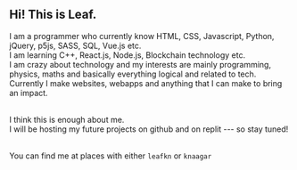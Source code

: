 ## Hi! This is Leaf.
I am a programmer who currently know HTML, CSS, Javascript, Python, jQuery, p5js, SASS, SQL, Vue.js etc.<br>
I am learning C++, React.js, Node.js, Blockchain technology etc.<br>
I am crazy about technology and my interests are mainly programming, physics, maths and basically everything logical and related to tech.<br>
Currently I make websites, webapps and anything that I can make to bring an impact.<br><br>

I think this is enough about me.<br>
I will be hosting my future projects on github and on replit --- so stay tuned!<br><br>

You can find me at places with either `leafkn` or `knaagar`<br>
